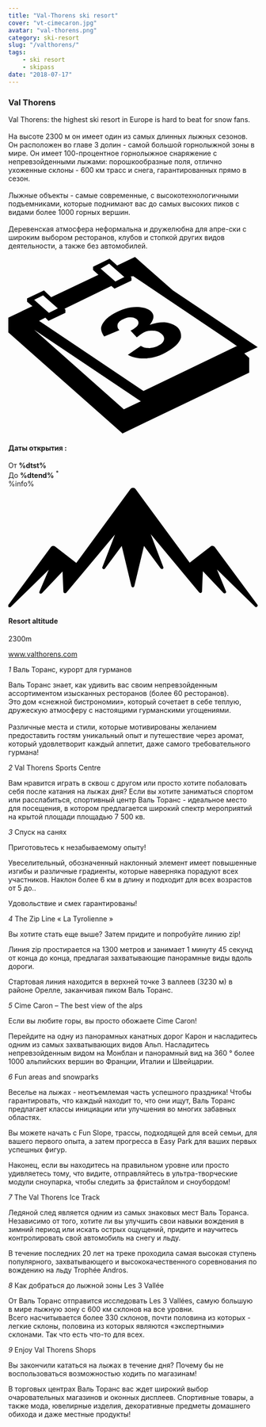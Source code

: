 ```yaml
---
title: "Val-Thorens ski resort"
cover: "vt-cimecaron.jpg"
avatar: "val-thorens.png"
category: ski-resort
slug: "/valthorens/"
tags:
    - ski resort
    - skipass
date: "2018-07-17"
---
```



<div class="edito-wrapper station">
<div class="banner-station">
<div class="banner-station-logo">
<imgtest data="val-thorens.png" directory="post" alt="Val Thorens"></imgtest>
</div>
</div>
<h3 class="main-title-1 h-margin-bottom-0">Val Thorens</h1>

<div class="rich-text">
<p>Val Thorens: the highest ski resort in Europe is hard to beat for snow fans.<br/>
<br/>
На высоте 2300 м он имеет один из самых длинных лыжных сезонов. Он расположен во главе 3 долин - самой большой горнолыжной зоны в мире. Он имеет 100-процентное горнолыжное снаряжение с непревзойденными лыжами: порошкообразные поля, отлично ухоженные склоны - 600 км трасс и снега, гарантированных прямо в сезон.<br/>
<br/>
Лыжные объекты - самые современные, с высокотехнологичными подъемниками, которые поднимают вас до самых высоких пиков с видами более 1000 горных вершин.<br/>
<br/>Деревенская атмосфера неформальна и дружелюбна для апре-ски с широким выбором ресторанов, клубов и стопкой других видов деятельности, а также без автомобилей.</p>
</div>

<div class="grid center">
<div class="col-6">
<i class="icon icon-date icon-55">
<svg xmlns="http://www.w3.org/2000/svg" viewBox="0 0 55.9 39.6"><path d="M37.6 15.5c-.7-.5-1.6-.8-2.6-.9-1.1 0-2.2.2-3.3.6 1.1-1.4 1.1-2.4.1-3.2-.7-.5-1.7-.8-3.1-.8-1.6 0-3.3.5-4.9 1.4-.9.5-1.7 1.1-2.2 1.7-.5.6-.8 1.2-.8 1.7s.2 1.1.7 1.8l3.4-1.4c-.4-.4-.5-.8-.4-1.3.1-.4.5-.8 1.1-1.1.6-.3 1.1-.5 1.7-.5.6 0 1 .1 1.4.4.4.3.6.7.4 1.2-.2.5-.8.9-1.7 1.4l1.4 1.5c.5-.4.9-.7 1.4-1 .6-.4 1.3-.5 2.1-.5s1.4.2 1.9.6c.6.4.8.9.7 1.4-.1.5-.5 1-1.2 1.3-.6.4-1.3.5-2 .6-.7 0-1.4-.1-2-.5l-2.9 2c1.1.6 2.5.9 4.1.8 1.6-.1 3.2-.6 4.7-1.5 1.6-.9 2.7-1.9 3.1-3.1.1-.9-.1-1.9-1.1-2.6z"></path><path d="M52.9 21.6l3-1.4-19-12.7L28.4 0l-4 1.9L22.7.4 19 2.2v.7L20.2 4 9.6 9 8 7.5 4.2 9.3v.7l1.2 1L0 13.6v3.3l25.6 22.6L54 25.9v-3.3l-1.1-1zM22.6 1.5l.9.8L26 4.5l-2 1-2.4-2.1-.9-.8 1.9-1.1zM7.8 8.6l.9.8 2.4 2.1-2 1-2.4-2.1-.9-.8 2-1zm18.1 25.5L5.8 16.3l23.9 16-3.8 1.8zM51.1 20L30.3 30 6.9 14.3l1.4-.7.7.7 3.8-1.8v-.7l-.2-.2 10.5-5.1.7.6 3.8-1.8v-.7l-.2-.2.6-.1 21.6 14.5 1.7 1.2h-.2z"></path></svg></i>
<h4 class="main-title-3 h-uppercase center h-fz-16">Даты открытия :</h4>
   <div class="opening-dates">
                     От <strong>%dtst%</strong> <br/>
                     До <strong>%dtend%</strong> <sup className="blue">*</sup>
     </div>
     %info%
</div>
<div class="col-6">
<i class="icon icon-mountain icon-55">
<svg xmlns="http://www.w3.org/2000/svg" viewBox="0 0 85.1 40.7"><path d="M23.2 25.6L41.7.4c.2-.3.5-.4.9-.4.3 0 .6.1.8.4l18.5 25.1L69 20c.2-.2.5-.3.8-.2.3 0 .5.2.7.4L85 39.8c.2.2.1.5-.1.7-.2.2-.5.2-.7 0l-13-12.7 3.1 7.5c.1.2 0 .5-.2.6-.2.1-.5.1-.7-.1l-7-7.4-.3 6.9c0 .2-.1.4-.4.5-.2.1-.4 0-.6-.2L48.6 15.8 52.9 27c.1.2 0 .5-.2.6-.2.1-.5.1-.7-.1l-5.7-7.7L43 33.5c-.1.2-.3.4-.5.4s-.4-.2-.5-.4l-3.3-13.7-5.7 7.7c-.2.2-.4.3-.7.1-.2-.1-.3-.4-.2-.6l4.3-11.1-16.6 19.8c-.1.2-.4.2-.6.2-.2-.1-.3-.2-.4-.5l-.3-6.9-7 7.4c-.2.2-.5.2-.7.1-.2-.1-.3-.4-.2-.6l3.2-7.5-13 12.7c-.2.2-.5.2-.7 0-.2-.2-.2-.5-.1-.7l14.5-19.7c.2-.2.4-.4.7-.4.3 0 .6 0 .8.2l7.2 5.6z"></path></svg></i>
<h4 class="main-title-3 h-uppercase center h-fz-16">Resort altitude</h4>
2300m
</div>
</div>

<a rel="nofollow" href="http://www.valthorens.com" class="btn btn-blue" target="_blank">www.valthorens.com</a>

<div class="poi-anchor-title" id="marker_56">
<em>1</em> Валь Торанс, курорт для гурманов
</div>

<div class="o-actu fullWidth">
<div class="grid-noGutter-equalHeight_sm-1">
<div class="col">
<imgtest data="vt-gastronomie.jpg" directory="post" alt="Val Thorens, a gourmet resort"></imgtest>
</div>
<div class="col">
<div class="pl2 rich-text">
<p>Валь Торанс знает, как удивить вас своим непревзойденным ассортиментом изысканных ресторанов (более 60 ресторанов). <br/> Это дом «снежной бистрономии», который сочетает в себе теплую, дружескую атмосферу с настоящими гурманскими угощениями.<br/>
<br/>
Различные места и стили, которые мотивированы желанием предоставить гостям уникальный опыт и путешествие через аромат, который удовлетворит каждый аппетит, даже самого требовательного гурмана!</p>
</div>
</div>
</div>
</div>

<div class="poi-anchor-title" id="marker_57">
<em>2</em> Val Thorens Sports Centre
</div>

<div class="o-actu fullWidth">
<div class="grid-noGutter-equalHeight_sm-1">
<div class="col">
<imgtest data="vt-centresportif.jpg" directory="post" alt="Val Thorens Sports Centre"></imgtest>
</div>
<div class="col">
<div class="pl2 rich-text">
<p>Вам нравится играть в сквош с другом или просто хотите побаловать себя после катания на лыжах дня? Если вы хотите заниматься спортом или расслабиться, спортивный центр Валь Торанс - идеальное место для посещения, в котором предлагается широкий спектр мероприятий на крытой площади площадью 7 500 кв.</p>
</div>
</div>
</div>
</div>

<div class="poi-anchor-title" id="marker_58">
<em>3</em> Спуск на санях
</div>

<div class="o-actu fullWidth">
<div class="grid-noGutter-equalHeight_sm-1">
<div class="col">
<imgtest data="vt-luge.jpg" directory="post" alt="Спуск на санях"></imgtest>
</div>
<div class="col">
<div class="pl2 rich-text">
<p>Приготовьтесь к незабываемому опыту!</p>

<p>Увеселительный, обозначенный наклонный элемент имеет повышенные изгибы и различные градиенты, которые наверняка порадуют всех участников. Наклон более 6 км в длину и подходит для всех возрастов от 5 до..</p>

<p>Удовольствие и смех гарантированы!</p>
</div>
</div>
</div>
</div>

<div class="poi-anchor-title" id="marker_59">
<em>4</em> The Zip Line « La Tyrolienne »
</div>

<div class="o-actu fullWidth">
<div class="grid-noGutter-equalHeight_sm-1">
<div class="col">
<imgtest data="vt-tyrolienne.jpg" directory="post" alt="The Zip Line « La Tyrolienne »"></imgtest>
</div>
<div class="col">
<div class="pl2 rich-text">
<p>Вы хотите стать еще выше? Затем придите и попробуйте линию zip!</p>

<p>Линия zip простирается на 1300 метров и занимает 1 минуту 45 секунд от конца до конца, предлагая захватывающие панорамные виды вдоль дороги.</p>

<p>Стартовая линия находится в верхней точке 3 валлеев (3230 м) в районе Орелле, заканчивая пиком Валь Торанс.</p>
</div>
</div>
</div>
</div>

<div class="poi-anchor-title" id="marker_60">
<em>5</em> Cime Caron – The best view of the alps
</div>

<div class="o-actu fullWidth">
<div class="grid-noGutter-equalHeight_sm-1">
<div class="col">
<imgtest data="vt-cimecaron.jpg" directory="post" alt="Cime Caron – The best view of the alps"></imgtest>
</div>
<div class="col">
<div class="pl2 rich-text">
<p>Если вы любите горы, вы просто обожаете Cime Caron!</p>

<p>Перейдите на одну из панорамных канатных дорог Карон и насладитесь одним из самых захватывающих видов Альп. Насладитесь непревзойденным видом на Монблан и панорамный вид на 360 ° более 1000 альпийских вершин во Франции, Италии и Швейцарии.</p>
</div>
</div>
</div>
</div>

<div class="poi-anchor-title" id="marker_61">
<em>6</em> Fun areas and snowparks
</div>

<div class="o-actu fullWidth">
<div class="grid-noGutter-equalHeight_sm-1">
<div class="col">
<imgtest data="vt-espaceludiques.jpg" directory="post" alt="Fun areas and snowparks"></imgtest>
</div>
<div class="col">
<div class="pl2 rich-text">
<p>Веселье на лыжах - неотъемлемая часть успешного праздника! Чтобы гарантировать, что каждый находит то, что они ищут, Валь Торанс предлагает классы инициации или улучшения во многих забавных областях. </p>
<p> Вы можете начать с Fun Slope, трассы, подходящей для всей семьи, для вашего первого опыта, а затем прогресса в Easy Park для ваших первых успешных фигур.</p>
<p> Наконец, если вы находитесь на правильном уровне или просто удивляетесь тому, что видите, отправляйтесь в ультра-творческие модули сноупарка, чтобы следить за фристайлом и сноубордом!</p>
</div>
</div>
</div>
</div>

<div class="poi-anchor-title" id="marker_62">
<em>7</em> The Val Thorens Ice Track
</div>

<div class="o-actu fullWidth">
<div class="grid-noGutter-equalHeight_sm-1">
<div class="col">
<imgtest data="vt-circuitdeglace.jpg" directory="post" alt="The Val Thorens Ice Track"></imgtest>
</div>
<div class="col">
<div class="pl2 rich-text">
<p>Ледяной след является одним из самых знаковых мест Валь Торанса. Независимо от того, хотите ли вы улучшить свои навыки вождения в зимний период или искать острых ощущений, придите и научитесь контролировать свой автомобиль на снегу и льду.</p>
<p>В течение последних 20 лет на треке проходила самая высокая ступень популярного, захватывающего и высококачественного соревнования по вождению на льду Trophée Andros.</p>
</div>
</div>
</div>
</div>

<div class="poi-anchor-title" id="marker_63">
<em>8</em> Как добраться до лыжной зоны Les 3 Vallée
</div>

<div class="o-actu fullWidth">
<div class="grid-noGutter-equalHeight_sm-1">
<div class="col">
<imgtest data="vt-3vallees.jpg" directory="post" alt="Как добраться до лыжной зоны Les 3 Vallée"></imgtest>
</div>
<div class="col">
<div class="pl2 rich-text">
<p>От Валь Торанс отправится исследовать Les 3 Vallées, самую большую в мире лыжную зону с 600 км склонов на все уровни. <br/> Всего насчитывается более 330 склонов, почти половина из которых - легкие склоны, половина из которых являются «экспертными» склонами. Так что есть что-то для всех.</p>
</div>
</div>
</div>
</div>

<div class="poi-anchor-title" id="marker_64">
<em>9</em> Enjoy Val Thorens Shops
</div>

<div class="o-actu fullWidth">
<div class="grid-noGutter-equalHeight_sm-1">
<div class="col">
<imgtest data="vt-shopping.jpg" directory="post" alt="Enjoy Val Thorens Shops"></imgtest>
</div>
<div class="col">
<div class="pl2 rich-text">
<p>Вы закончили кататься на лыжах в течение дня? Почему бы не воспользоваться возможностью ходить по магазинам!</p>
<p>В торговых центрах Валь Торанс вас ждет широкий выбор очаровательных магазинов и оконных дисплеев. Спортивные товары, а также мода, ювелирные изделия, декоративные предметы домашнего обихода и даже местные продукты!</p>
</div>
</div>
</div>
</div>
</div></div>